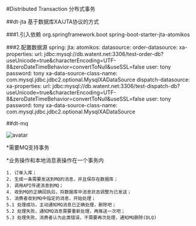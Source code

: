 #Distributed Transaction 分布式事务


##dt-jta
基于数据库XA/JTA协议的方式

###1.引入依赖
      <dependency>
        <groupId>org.springframework.boot</groupId>
        <artifactId>spring-boot-starter-jta-atomikos</artifactId>
      </dependency>

###2.配置数据源
    spring:
      jta:
        atomikos:
          datasource:
            order-datasource:
              xa-properties:
                url: jdbc:mysql://db.watent.net:3306/test-order-db?useUnicode=true&characterEncoding=UTF-8&zeroDateTimeBehavior=convertToNull&useSSL=false
                user: tony
                password: tony
              xa-data-source-class-name: com.mysql.jdbc.jdbc2.optional.MysqlXADataSource
            dispatch-datasource:
              xa-properties:
                url: jdbc:mysql://db.watent.net:3306/test-dispatch-db?useUnicode=true&characterEncoding=UTF-8&zeroDateTimeBehavior=convertToNull&useSSL=false
                user: tony
                password: tony
              xa-data-source-class-name: com.mysql.jdbc.jdbc2.optional.MysqlXADataSource



##dt-mq

![avatar](/Users/ytx/Downloads/img.png "示意图")


*需要MQ支持事务

*业务操作和本地消息表操作在一个事务内
    
    1. 订单入库；
    2. 生成一条需要发送到MQ的消息，并且保存在数据库；
    3. 调用API传递消息到MQ；
    4. 收到MQ的正确回执后，将数据库中消息状态调整为已发送；
    5. 消费者收到MQ中指定的消息，开始处理；
    5.1 处理成功，主动通知MQ消息已正确处理，删除吧；
    5.2 处理失败，通知MQ消息需要重新处理，再推送一次吧；
    5.3 处理失败，消费者认为此类错误，不需要再次处理，通知MQ删除(DLQ)

